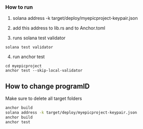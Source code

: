 ### How to run
1) solana address -k target/deploy/myepicproject-keypair.json

2) add this address to lib.rs and to Anchor.toml

3) runs solana test validator
```
solana test validator
```

4) run anchor test
```
cd myepicproject
anchor test --skip-local-validator
```

## How to change programID

Make sure to delete all target folders

``` bash
anchor build
solana address -k target/deploy/myepicproject-keypair.json
anchor build
anchor test
```